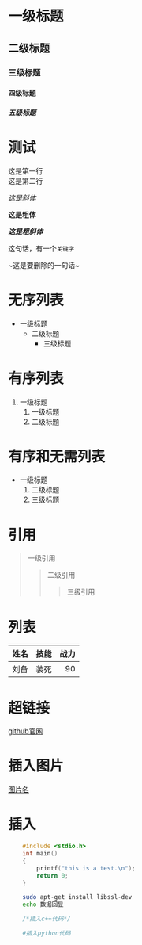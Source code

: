 # 一级标题
## 二级标题
### 三级标题
#### 四级标题
##### 五级标题

# 测试

这是第一行<br>
这是第二行

*这是斜体*

**这是粗体**

***这是粗斜体***

这句话，有一个`关键字`

~这是要删除的一句话~

# 无序列表

* 一级标题
  * 二级标题
    * 三级标题

# 有序列表

1. 一级标题
   1. 一级标题
   2. 二级标题

# 有序和无需列表

* 一级标题
  1. 二级标题
  2. 三级标题

# 引用

> 一级引用
>> 二级引用
>>> 三级引用

# 列表

姓名|技能|战力
--|:-:|-:
刘备|装死|90

# 超链接
[github官网](http://github.com "点击进入github")

# 插入图片
[图片名](D://20050705C++//赛车游戏//res//玩家赛车.png "悬停关键字")

# 插入

```c
	#include <stdio.h>
	int main()
	{
		printf("this is a test.\n");
		return 0;
	}
```

```bash
	sudo apt-get install libssl-dev
	echo 数据回显
```

```cpp
	/*插入c++代码*/
```

```python
	#插入python代码
```
